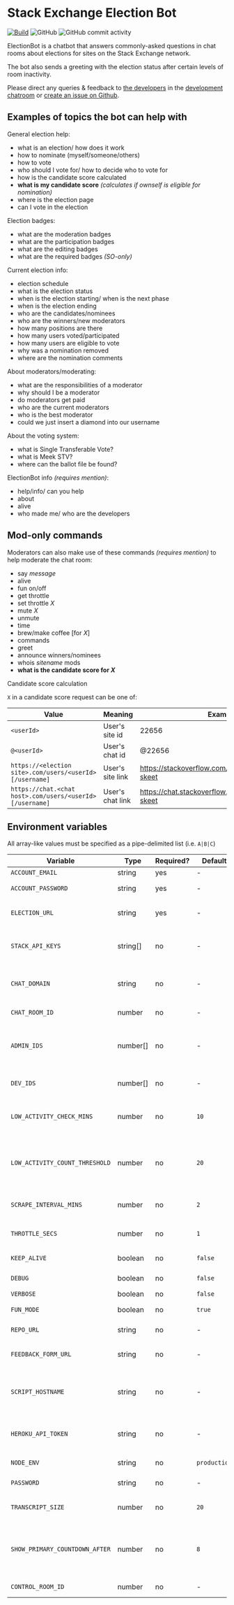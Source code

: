 # Stack Exchange Election Bot

[![Build](https://github.com/samliew/se-electionbot/actions/workflows/nodejs.yml/badge.svg)](https://github.com/samliew/se-electionbot/actions/workflows/nodejs.yml) ![GitHub](https://img.shields.io/github/license/samliew/se-electionbot?color=blue) ![GitHub commit activity](https://img.shields.io/github/commit-activity/m/samliew/se-electionbot)

ElectionBot is a chatbot that answers commonly-asked questions in chat rooms about elections for sites on the Stack Exchange network.

The bot also sends a greeting with the election status after certain levels of room inactivity.

Please direct any queries & feedback to [the developers](https://github.com/samliew/se-electionbot/graphs/contributors) in the [development chatroom](https://chat.stackoverflow.com/rooms/190503/electionbot-development) or [create an issue on Github](https://github.com/samliew/se-electionbot/issues).

## Examples of topics the bot can help with

General election help:

- what is an election/ how does it work
- how to nominate (myself/someone/others)
- how to vote
- who should I vote for/ how to decide who to vote for
- how is the candidate score calculated
- **what is my candidate score** _(calculates if ownself is eligible for nomination)_
- where is the election page
- can I vote in the election

Election badges:

- what are the moderation badges
- what are the participation badges
- what are the editing badges
- what are the required badges _(SO-only)_

Current election info:

- election schedule
- what is the election status
- when is the election starting/ when is the next phase
- when is the election ending
- who are the candidates/nominees
- who are the winners/new moderators
- how many positions are there
- how many users voted/participated
- how many users are eligible to vote
- why was a nomination removed
- where are the nomination comments

About moderators/moderating:

- what are the responsibilities of a moderator
- why should I be a moderator
- do moderators get paid
- who are the current moderators
- who is the best moderator
- could we just insert a diamond into our username

About the voting system:

- what is Single Transferable Vote?
- what is Meek STV?
- where can the ballot file be found?

ElectionBot info _(requires mention)_:

- help/info/ can you help
- about
- alive
- who made me/ who are the developers

## Mod-only commands

Moderators can also make use of these commands _(requires mention)_ to help moderate the chat room:

- say _message_
- alive
- fun on/off
- get throttle
- set throttle _X_
- mute _X_
- unmute
- time
- brew/make coffee [for _X_]
- commands
- greet
- announce winners/nominees
- whois _sitename_ mods
- **what is the candidate score for _X_**

Candidate score calculation

`X` in a candidate score request can be one of:

| Value                                                    | Meaning          | Example                                              |
| -------------------------------------------------------- | ---------------- | ---------------------------------------------------- |
| `<userId>`                                               | User's site id   | 22656                                                |
| `@<userId>`                                              | User's chat id   | @22656                                               |
| `https://<election site>.com/users/<userId>[/username]`  | User's site link | https://stackoverflow.com/users/22656/jon-skeet      |
| `https://chat.<chat host>.com/users/<userId>[/username]` | User's chat link | https://chat.stackoverflow.com/users/22656/jon-skeet |

## Environment variables

All array-like values must be specified as a pipe-delimited list (i.e. `A|B|C`)

| Variable                       | Type     | Required? | Default      | Description                                                                                             |
| ------------------------------ | -------- | --------- | ------------ | ------------------------------------------------------------------------------------------------------- |
| `ACCOUNT_EMAIL`                | string   | yes       | -            | email of bot account                                                                                    |
| `ACCOUNT_PASSWORD`             | string   | yes       | -            | password of bot account                                                                                 |
| `ELECTION_URL`                 | string   | yes       | -            | URL of election page (with ID) that the bot will scrape                                                 |
| `STACK_API_KEYS`               | string[] | no        | -            | **recommended** Stack Exchange API key(s) (pipe-delimited)                                              |
| `CHAT_DOMAIN`                  | string   | no        | -            | default chat domain (stackexchange.com \| stackoverflow.com)                                            |
| `CHAT_ROOM_ID`                 | number   | no        | -            | default chat room ID that the bot will join                                                             |
| `ADMIN_IDS`                    | number[] | no        | -            | user chatIds to grant admin privileges (pipe-delimited) (mods and ROs are already privileged)           |
| `DEV_IDS`                      | number[] | no        | -            | user chatIds to grant dev privileges (pipe-delimited)                                                   |
| `LOW_ACTIVITY_CHECK_MINS`      | number   | no        | `10`         | interval (minutes) before bot can check room for inactivity                                             |
| `LOW_ACTIVITY_COUNT_THRESHOLD` | number   | no        | `20`         | bot can classify room as inactive only after these amount of messages have been sent                    |
| `SCRAPE_INTERVAL_MINS`         | number   | no        | `2`          | interval (minutes) to check election page for updates                                                   |
| `THROTTLE_SECS`                | number   | no        | `1`          | seconds before bot can send another response                                                            |
| `KEEP_ALIVE`                   | boolean  | no        | `false`      | whether bot will ping itself occasionally                                                               |
| `DEBUG`                        | boolean  | no        | `false`      | whether bot is in debug mode                                                                            |
| `VERBOSE`                      | boolean  | no        | `false`      | a debug variable                                                                                        |
| `FUN_MODE`                     | boolean  | no        | `true`       | enable fun random responses                                                                             |
| `REPO_URL`                     | string   | no        | -            | url of this git repository                                                                              |
| `FEEDBACK_FORM_URL`            | string   | no        | -            | url for users to provide feedback about the bot                                                         |
| `SCRIPT_HOSTNAME`              | string   | no        | -            | instance identifier, hostname for dashboard, also where keep-alive will ping                            |
| `HEROKU_API_TOKEN`             | string   | no        | -            | to be used only when hosted on Heroku for bot config updates                                            |
| `NODE_ENV`                     | string   | no        | `production` | whether bot is in Node debug mode                                                                       |
| `PASSWORD`                     | string   | no        | -            | password to access bot dashboard                                                                        |
| `TRANSCRIPT_SIZE`              | number   | no        | `20`         | number of latest messages to show in the dashboard                                                      |
| `SHOW_PRIMARY_COUNTDOWN_AFTER` | number   | no        | `8`          | minimum number of candidates to start showing countdown to primary if the current phase is _nomination_ |
| `CONTROL_ROOM_ID`              | number   | no        | -            | flight control room for the bot to join                                                                 |
